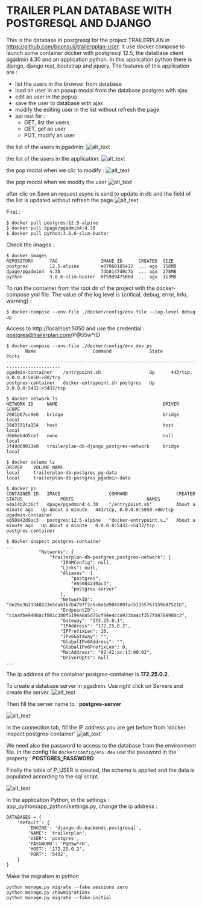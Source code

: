 
TRAILER PLAN DATABASE WITH POSTGRESQL AND DJANGO
================================================

This is the database in postgresql for the project TRAILERPLAN in https://github.com/boonsuli/trailerpplan-user.
It use docker compose to launch some container docker with postgresql 12.5, the database client pgadmin 4.30 and an application python.
In this application python there is django, django rest, bootstrap and jquery. The features of this application are :

- list the users in the browser from database
- load an user in an popup modal from the database postgres with ajax
- edit an user in the popup
- save the user to database with ajax
- modify the editing user in the list without refresh the page
- api rest for : 
    - GET, list the users
    - GET, get an user
    - PUT, modify an user
 

the list of the users in pgadmin:
![alt_text](docs/images/pgadmin-list-users.png)

the list of the users in the application:
![alt_text](docs/images/app-list-users.png)

the pop modal when we clic to modify :
![alt_text](docs/images/app-pop-edit-userBeforeNEW.png)

the pop modal when we modify the user
![alt_text](docs/images/app-pop-edit-userNEW.png)

after clic on Save an request async is send to update in db and the field of the list is updated without refresh the page
![alt_text](docs/images/app-list-users-updated.png)

First :
```shell script
$ docker pull postgres:12.5-alpine
$ docker pull dpage/pgadmin4:4.30
$ docker pull python:3.8.6-slim-buster
```

Check the images :
```shell script
$ docker images
REPOSITORY      TAG                IMAGE ID      CREATED  SIZE
postgres        12.5-alpine        e07060185412  ... ago  158MB
dpage/pgadmin4  4.30               7db8147d0c7b  ... ago  278MB
python          3.8.6-slim-buster  0f59d947500d  ... ago  113MB
```


To run the container from the root dir of the project with the docker-compose yml file. The value of the log level is {critical, debug, error, info, warning} :
```shell script
$ docker-compose --env-file ./docker/config/env.file --log-level debug up
```


Access to http://localhost:5050 and use the credential : postgres@trailerplan.com/P@55w*rD


```shell script
$ docker-compose --env-file ./docker/config/env.dev ps
       Name                     Command              State               Ports            
------------------------------------------------------------------------------------------
pgadmin-container    /entrypoint.sh                  Up      443/tcp, 0.0.0.0:5050->80/tcp
postgres-container   docker-entrypoint.sh postgres   Up      0.0.0.0:5432->5432/tcp  
```

```shell script
$ docker network ls
NETWORK ID     NAME                                       DRIVER    SCOPE
7081b67cc9e6   bridge                                     bridge    local
38d3331fa154   host                                       host      local
d6b6eb4d5cef   none                                       null      local
3f49d69013e8   trailerplan-db-django_postgres-network     bridge    local
```

```shell script
$ docker volume ls
DRIVER    VOLUME NAME
local     trailerplan-db-postgres_pg-data
local     trailerplan-db-postgres_pgadmin-data
```

```shell script
$ docker ps
CONTAINER ID   IMAGE                  COMMAND                  CREATED              STATUS              PORTS                           NAMES
a4a14b2c36cf   dpage/pgadmin4:4.30    "/entrypoint.sh"         About a minute ago   Up About a minute   443/tcp, 0.0.0.0:5050->80/tcp   pgadmin-container
e650842d9ac3   postgres:12.5-alpine   "docker-entrypoint.s…"   About a minute ago   Up About a minute   0.0.0.0:5432->5432/tcp          postgres-container
```

```shell script
$ docker inspect postgres-container
...
            "Networks": {
                "trailerplan-db-postgres_postgres-network": {
                    "IPAMConfig": null,
                    "Links": null,
                    "Aliases": [
                        "postgres",
                        "e650842d9ac3",
                        "postgres-server"
                    ],
                    "NetworkID": "de26e3b23340223e5dab1b7b4797f2c6c6e1d984509fac51355767159b87521b",
                    "EndpointID": "c1aafbe9498acf881c380f519ea8a5d75cf84e4cca933baacf357fd4784988c2",
                    "Gateway": "172.25.0.1",
                    "IPAddress": "172.25.0.2",
                    "IPPrefixLen": 16,
                    "IPv6Gateway": "",
                    "GlobalIPv6Address": "",
                    "GlobalIPv6PrefixLen": 0,
                    "MacAddress": "02:42:ac:13:00:02",
                    "DriverOpts": null
...
```
 The ip address of the container postgres-container is __172.25.0.2__.  

To create a database server in pgadmin. Use right click on Servers and create the server.
![alt_text](docs/images/pgadmin-menu-create-server.png)


Then fill the server name to : **postgres-server**

![alt_text](docs/images/pgadmin-create-server-general.png)

In the connection tab, fill the IP address you are get before from 'docker inspect postgres-container'
![alt_text](docs/images/pgadmin-create-server-connection.png)

We need also the password to access to the database from the environment file. In the config file ```docker/config/env.dev``` 
use the password in the property : **POSTGRES_PASSWORD**

Finally the table of P_USER is created, the schema is applied and the data is populated according to the sql script.

![alt_text](docs/images/pgadmin-p_user-schema.png)


In the application Python, in the settings : app_python/app_python/settings.py, change the ip address :
```shell script
DATABASES = {
    'default': {
        'ENGINE': 'django.db.backends.postgresql',
        'NAME': 'trailerplan',
        'USER': 'postgres',
        'PASSWORD': 'P@55w*rD',
        'HOST': '172.25.0.2',
        'PORT': '5432',
    }
} 
```

Make the migration in python
```shell script
python manage.py migrate --fake sessions zero
python manage.py showmigrations
python manage.py migrate --fake-initial
```
